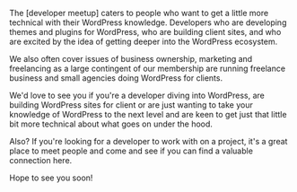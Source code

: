 The [developer meetup] caters to people who want to get a little more technical with their WordPress knowledge. Developers who are developing themes and plugins for WordPress, who are building client sites, and who are excited by the idea of getting deeper into the WordPress ecosystem.

We also often cover issues of business ownership, marketing and freelancing as a large contingent of our membership are running freelance business and small agencies doing WordPress for clients.

We'd love to see you if you're a developer diving into WordPress, are building WordPress sites for client or are just wanting to take your knowledge of WordPress to the next level and are keen to get just that little bit more technical about what goes on under the hood.

Also? If you're looking for a developer to work with on a project, it's a great place to meet people and come and see if you can find a valuable connection here.

Hope to see you soon!
